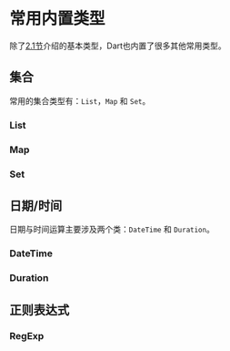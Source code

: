 # 常用内置类型

除了[2.1节](/language/basic.md)介绍的基本类型，Dart也内置了很多其他常用类型。

## 集合

常用的集合类型有：`List`，`Map` 和 `Set`。

### List

### Map

### Set

## 日期/时间

日期与时间运算主要涉及两个类：`DateTime` 和 `Duration`。

### DateTime

### Duration

## 正则表达式

### RegExp



